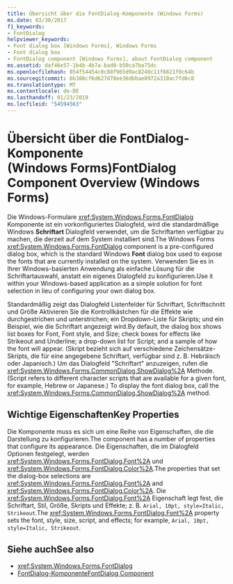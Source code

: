 ```yaml
---
title: Übersicht über die FontDialog-Komponente (Windows Forms)
ms.date: 03/30/2017
f1_keywords:
- FontDialog
helpviewer_keywords:
- Font dialog box [Windows Forms], Windows Forms
- Font dialog box
- FontDialog component [Windows Forms], about FontDialog component
ms.assetid: daf46e57-1b4b-4b7a-bad0-b50ca7ba75dc
ms.openlocfilehash: 854f54454c0c88f965d9ac8240c11f6821f0c64b
ms.sourcegitcommit: 6b308cf6d627d78ee36dbbae8972a310ac7fd6c8
ms.translationtype: MT
ms.contentlocale: de-DE
ms.lasthandoff: 01/23/2019
ms.locfileid: "54594563"
---
```

# <a name="fontdialog-component-overview-windows-forms"></a><span data-ttu-id="9864b-102">Übersicht über die FontDialog-Komponente (Windows Forms)</span><span class="sxs-lookup"><span data-stu-id="9864b-102">FontDialog Component Overview (Windows Forms)</span></span>
<span data-ttu-id="9864b-103">Die Windows-Formulare <xref:System.Windows.Forms.FontDialog> Komponente ist ein vorkonfiguriertes Dialogfeld, wird die standardmäßige Windows **Schriftart** Dialogfeld verwendet, um die Schriftarten verfügbar zu machen, die derzeit auf dem System installiert sind.</span><span class="sxs-lookup"><span data-stu-id="9864b-103">The Windows Forms <xref:System.Windows.Forms.FontDialog> component is a pre-configured dialog box, which is the standard Windows **Font** dialog box used to expose the fonts that are currently installed on the system.</span></span> <span data-ttu-id="9864b-104">Verwenden Sie es in Ihrer Windows-basierten Anwendung als einfache Lösung für die Schriftartauswahl, anstatt ein eigenes Dialogfeld zu konfigurieren.</span><span class="sxs-lookup"><span data-stu-id="9864b-104">Use it within your Windows-based application as a simple solution for font selection in lieu of configuring your own dialog box.</span></span>  
  
 <span data-ttu-id="9864b-105">Standardmäßig zeigt das Dialogfeld Listenfelder für Schriftart, Schriftschnitt und Größe Aktivieren Sie die Kontrollkästchen für die Effekte wie durchgestrichen und unterstrichen; ein Dropdown-Liste für Skripts; und ein Beispiel, wie die Schriftart angezeigt wird.</span><span class="sxs-lookup"><span data-stu-id="9864b-105">By default, the dialog box shows list boxes for Font, Font style, and Size; check boxes for effects like Strikeout and Underline; a drop-down list for Script; and a sample of how the font will appear.</span></span> <span data-ttu-id="9864b-106">(Skript bezieht sich auf verschiedene Zeichensätze-Skripts, die für eine angegebene Schriftart, verfügbar sind z. B. Hebräisch oder Japanisch.) Um das Dialogfeld "Schriftart" anzuzeigen, rufen die <xref:System.Windows.Forms.CommonDialog.ShowDialog%2A> Methode.</span><span class="sxs-lookup"><span data-stu-id="9864b-106">(Script refers to different character scripts that are available for a given font, for example, Hebrew or Japanese.) To display the font dialog box, call the <xref:System.Windows.Forms.CommonDialog.ShowDialog%2A> method.</span></span>  
  
## <a name="key-properties"></a><span data-ttu-id="9864b-107">Wichtige Eigenschaften</span><span class="sxs-lookup"><span data-stu-id="9864b-107">Key Properties</span></span>  
 <span data-ttu-id="9864b-108">Die Komponente muss es sich um eine Reihe von Eigenschaften, die die Darstellung zu konfigurieren.</span><span class="sxs-lookup"><span data-stu-id="9864b-108">The component has a number of properties that configure its appearance.</span></span> <span data-ttu-id="9864b-109">Die Eigenschaften, die im Dialogfeld Optionen festgelegt, werden <xref:System.Windows.Forms.FontDialog.Font%2A> und <xref:System.Windows.Forms.FontDialog.Color%2A>.</span><span class="sxs-lookup"><span data-stu-id="9864b-109">The properties that set the dialog-box selections are <xref:System.Windows.Forms.FontDialog.Font%2A> and <xref:System.Windows.Forms.FontDialog.Color%2A>.</span></span> <span data-ttu-id="9864b-110">Die <xref:System.Windows.Forms.FontDialog.Font%2A> Eigenschaft legt fest, die Schriftart, Stil, Größe, Skripts und Effekte; z. B. `Arial, 10pt, style=Italic, Strikeout`.</span><span class="sxs-lookup"><span data-stu-id="9864b-110">The <xref:System.Windows.Forms.FontDialog.Font%2A> property sets the font, style, size, script, and effects; for example, `Arial, 10pt, style=Italic, Strikeout`.</span></span>  
  
## <a name="see-also"></a><span data-ttu-id="9864b-111">Siehe auch</span><span class="sxs-lookup"><span data-stu-id="9864b-111">See also</span></span>
- <xref:System.Windows.Forms.FontDialog>
- [<span data-ttu-id="9864b-112">FontDialog-Komponente</span><span class="sxs-lookup"><span data-stu-id="9864b-112">FontDialog Component</span></span>](../../../../docs/framework/winforms/controls/fontdialog-component-windows-forms.md)
